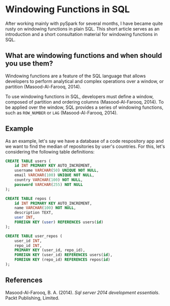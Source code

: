 # Windowing Functions in SQL

After working mainly with pySpark for several months, I have became quite rusty on windowing functions in plain SQL. This short article serves as an introduction and a short consultation material for windowing functions in SQL.

## What are windowing functions and when should you use them?

Windowing functions are a feature of the SQL language that allows developers to perform analytical and complex operations over a window, or partition (Masood-Al-Farooq, 2014).

To use windowing functions in SQL, developers must define a window, composed of partition and ordering columns (Masood-Al-Farooq, 2014). To be applied over the window, SQL provides a series of windowing functions, such as `ROW_NUMBER` or `LAG` (Masood-Al-Farooq, 2014).

## Example

As an example, let's say we have a database of a code respository app and we want to find the median of repositories by user's countries. For this, let's considering the following table definitions:

```sql
CREATE TABLE users (
    id INT PRIMARY KEY AUTO_INCREMENT,
    username VARCHAR(50) UNIQUE NOT NULL,
    email VARCHAR(100) UNIQUE NOT NULL,
    country VARCHAR(100) NOT NULL,
    password VARCHAR(255) NOT NULL
);

CREATE TABLE repos (
    id INT PRIMARY KEY AUTO_INCREMENT,
    name VARCHAR(100) NOT NULL,
    description TEXT,
    user INT,
    FOREIGN KEY (user) REFERENCES users(id)
);

CREATE TABLE user_repos (
    user_id INT,
    repo_id INT,
    PRIMARY KEY (user_id, repo_id),
    FOREIGN KEY (user_id) REFERENCES users(id),
    FOREIGN KEY (repo_id) REFERENCES repos(id)
);
```

## References

Masood-Al-Farooq, B. A. (2014). *Sql server 2014 development essentials*. Packt Publishing, Limited.
